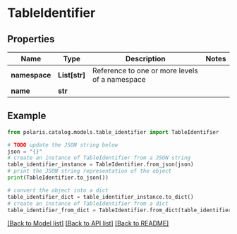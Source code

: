 <!--

 Licensed to the Apache Software Foundation (ASF) under one
 or more contributor license agreements.  See the NOTICE file
 distributed with this work for additional information
 regarding copyright ownership.  The ASF licenses this file
 to you under the Apache License, Version 2.0 (the
 "License"); you may not use this file except in compliance
 with the License.  You may obtain a copy of the License at

   http://www.apache.org/licenses/LICENSE-2.0

 Unless required by applicable law or agreed to in writing,
 software distributed under the License is distributed on an
 "AS IS" BASIS, WITHOUT WARRANTIES OR CONDITIONS OF ANY
 KIND, either express or implied.  See the License for the
 specific language governing permissions and limitations
 under the License.

-->
# TableIdentifier

## Properties

Name | Type | Description | Notes
------------ | ------------- | ------------- | -------------
**namespace** | **List[str]** | Reference to one or more levels of a namespace | 
**name** | **str** |  | 

## Example

```python
from polaris.catalog.models.table_identifier import TableIdentifier

# TODO update the JSON string below
json = "{}"
# create an instance of TableIdentifier from a JSON string
table_identifier_instance = TableIdentifier.from_json(json)
# print the JSON string representation of the object
print(TableIdentifier.to_json())

# convert the object into a dict
table_identifier_dict = table_identifier_instance.to_dict()
# create an instance of TableIdentifier from a dict
table_identifier_from_dict = TableIdentifier.from_dict(table_identifier_dict)
```
[[Back to Model list]](../README.md#documentation-for-models) [[Back to API list]](../README.md#documentation-for-api-endpoints) [[Back to README]](../README.md)


